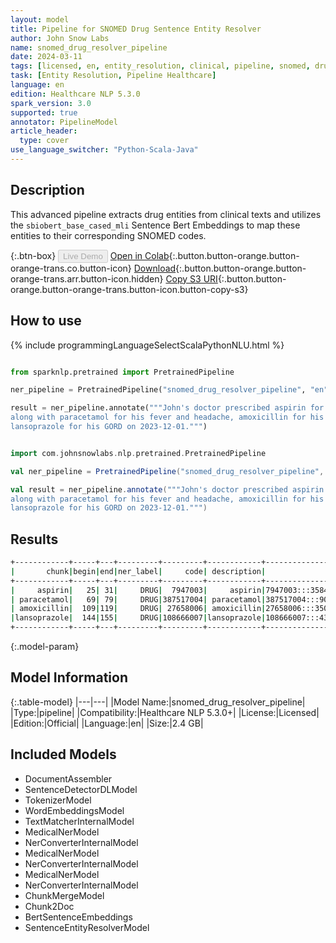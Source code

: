 ```yaml
---
layout: model
title: Pipeline for SNOMED Drug Sentence Entity Resolver
author: John Snow Labs
name: snomed_drug_resolver_pipeline
date: 2024-03-11
tags: [licensed, en, entity_resolution, clinical, pipeline, snomed, drug]
task: [Entity Resolution, Pipeline Healthcare]
language: en
edition: Healthcare NLP 5.3.0
spark_version: 3.0
supported: true
annotator: PipelineModel
article_header:
  type: cover
use_language_switcher: "Python-Scala-Java"
---
```


## Description

This advanced pipeline extracts drug entities from clinical texts and utilizes the `sbiobert_base_cased_mli` Sentence Bert Embeddings to map these entities to their corresponding SNOMED codes.

{:.btn-box}
<button class="button button-orange" disabled>Live Demo</button>
[Open in Colab](https://colab.research.google.com/github/JohnSnowLabs/spark-nlp-workshop/blob/master/healthcare-nlp/07.0.Pretrained_Clinical_Pipelines.ipynb){:.button.button-orange.button-orange-trans.co.button-icon}
[Download](https://s3.amazonaws.com/auxdata.johnsnowlabs.com/clinical/models/snomed_drug_resolver_pipeline_en_5.3.0_3.0_1710172392557.zip){:.button.button-orange.button-orange-trans.arr.button-icon.hidden}
[Copy S3 URI](s3://auxdata.johnsnowlabs.com/clinical/models/snomed_drug_resolver_pipeline_en_5.3.0_3.0_1710172392557.zip){:.button.button-orange.button-orange-trans.button-icon.button-copy-s3}

## How to use



<div class="tabs-box" markdown="1">
{% include programmingLanguageSelectScalaPythonNLU.html %}
  
```python

from sparknlp.pretrained import PretrainedPipeline

ner_pipeline = PretrainedPipeline("snomed_drug_resolver_pipeline", "en", "clinical/models")

result = ner_pipeline.annotate("""John's doctor prescribed aspirin for his heart condition,
along with paracetamol for his fever and headache, amoxicillin for his tonsilitis and
lansoprazole for his GORD on 2023-12-01.""")

```
```scala

import com.johnsnowlabs.nlp.pretrained.PretrainedPipeline

val ner_pipeline = PretrainedPipeline("snomed_drug_resolver_pipeline", "en", "clinical/models")

val result = ner_pipeline.annotate("""John's doctor prescribed aspirin for his heart condition,
along with paracetamol for his fever and headache, amoxicillin for his tonsilitis and
lansoprazole for his GORD on 2023-12-01.""")

```
</div>

## Results

```bash
+------------+-----+---+---------+---------+------------+------------------------------------------------------------+------------------------------------------------------------+
|       chunk|begin|end|ner_label|     code| description|                                                   all_codes|                                                 resolutions|
+------------+-----+---+---------+---------+------------+------------------------------------------------------------+------------------------------------------------------------+
|     aspirin|   25| 31|     DRUG|  7947003|     aspirin|7947003:::358427004:::426365001:::412566001:::25796002:::...|aspirin:::oral aspirin:::aspirin, buffered:::buffered asp...|
| paracetamol|   69| 79|     DRUG|387517004| paracetamol|387517004:::90332006:::437876006:::437818001:::322998004:...|paracetamol:::paracetamol product:::oral form paracetamol...|
| amoxicillin|  109|119|     DRUG| 27658006| amoxicillin|27658006:::350162003:::427483001:::350164002:::117147001:...|amoxicillin:::oral amoxicillin:::amoxicillin sodium:::ora...|
|lansoprazole|  144|155|     DRUG|108666007|lansoprazole|108666007:::437961004:::441863009:::716069007:::108840006...|lansoprazole:::oral form lansoprazole:::dexlansoprazole::...|
+------------+-----+---+---------+---------+------------+------------------------------------------------------------+------------------------------------------------------------+
```

{:.model-param}
## Model Information

{:.table-model}
|---|---|
|Model Name:|snomed_drug_resolver_pipeline|
|Type:|pipeline|
|Compatibility:|Healthcare NLP 5.3.0+|
|License:|Licensed|
|Edition:|Official|
|Language:|en|
|Size:|2.4 GB|

## Included Models

- DocumentAssembler
- SentenceDetectorDLModel
- TokenizerModel
- WordEmbeddingsModel
- TextMatcherInternalModel
- MedicalNerModel
- NerConverterInternalModel
- MedicalNerModel
- NerConverterInternalModel
- MedicalNerModel
- NerConverterInternalModel
- ChunkMergeModel
- Chunk2Doc
- BertSentenceEmbeddings
- SentenceEntityResolverModel
